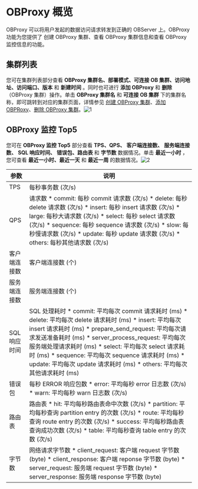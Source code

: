 OBProxy 概览 
===============================

OBProxy 可以将用户发起的数据访问请求转发到正确的 OBServer 上。OBProxy 功能为您提供了 创建 OBProxy 集群、查看 OBProxy 集群信息和查看 OBProxy 监控信息的功能。

**集群列表** 
-----------------------------

您可在集群列表部分查看 **OBProxy 集群名、部署模式、可连接 OB 集群、访问地址、访问端口、版本** 和 **新建时间** 。同时也可进行 **添加 OBProxy** 和 **删除** （OBProxy 集群）操作。单击 **OBProxy 集群名** 和 **可连接 OB 集群** 下的集群名称，即可跳转到对应的集群页面，详情参见 [创建 OBProxy 集群](../../../3.ob-cloud-platform/8.obproxy-management/1.create-an-obproxy-cluster.md)、[添加 OBPRoxy](../../6.add-obproxy.md)、[删除 OBProxy 集群](../../../3.ob-cloud-platform/8.obproxy-management/11.delete-obproxy-cluster.md)。![1](https://help-static-aliyun-doc.aliyuncs.com/assets/img/zh-CN/5106260261/p265880.png)

**OBProxy 监控 Top5** 
----------------------------------------

您可在 **OBProxy 监控 Top5** 部分查看 **TPS、QPS、** **客户端连接数、** **服务端连接数、** **SQL 响应时间、** **错误包、路由表** 和 **字节数** 数据情况。单击 **最近一小时** ，您可查看 **最近一小时、最近一天** 和 **最近一周** 的数据情况。![2](https://help-static-aliyun-doc.aliyuncs.com/assets/img/zh-CN/5106260261/p265881.png)




|  **参数**  |                                                                                                                                                                                                                                                                                                                                           **说明**                                                                                                                                                                                                                                                                                                                                           |
|----------|--------------------------------------------------------------------------------------------------------------------------------------------------------------------------------------------------------------------------------------------------------------------------------------------------------------------------------------------------------------------------------------------------------------------------------------------------------------------------------------------------------------------------------------------------------------------------------------------------------------------------------------------------------------------------------------------|
| TPS      | 每秒事务数 (次/s)                                                                                                                                                                                                                                                                                                                                                                                                                                                                                                                                                                                                                                                                                |
| QPS      | 请求数 * commit: 每秒 commit 请求数 (次/s)   * delete: 每秒 delete 请求数 (次/s)   * insert: 每秒 insert 请求数 (次/s)   * large: 每秒大请求数 (次/s)   * select: 每秒 select 请求数 (次/s)   * sequence: 每秒 sequence 请求数 (次/s)   * slow: 每秒慢请求数 (次/s)   * update: 每秒 update 请求数 (次/s)   * others: 每秒其他请求数 (次/s)                                                                   |
| 客户端连接数   | 客户端连接数 (个)                                                                                                                                                                                                                                                                                                                                                                                                                                                                                                                                                                                                                                                                                 |
| 服务端连接数   | 服务端连接数 (个)                                                                                                                                                                                                                                                                                                                                                                                                                                                                                                                                                                                                                                                                                 |
| SQL 响应时间 | SQL 处理耗时 * commit: 平均每次 commit 请求耗时 (ms)   * delete: 平均每次 delete 请求耗时 (ms)   * insert: 平均每次 insert 请求耗时 (ms)   * prepare_send_request: 平均每次请求发送准备耗时 (ms)   * server_process_request: 平均每次服务端处理请求耗时 (ms)   * select: 平均每次 select 请求耗时 (ms)   * sequence: 平均每次 sequence 请求耗时 (ms)   * update: 平均每次 update 请求耗时 (ms)   * others: 平均每次其他请求耗时 (ms)    |
| 错误包      | 每秒 ERROR 响应包数 * error: 平均每秒 error 日志数 (次/s)   * warn: 平均每秒 warn 日志数 (次/s)                                                                                                                                                                                                                                                                                                                                                                                                                                                                                                               |
| 路由表      | 路由表 * hit: 平均每秒路由表命中次数 (次/s)   * partition: 平均每秒查询 partition entry 的次数 (次/s)   * route: 平均每秒查询 route entry 的次数 (次/s)   * success: 平均每秒路由表查询成功次数 (次/s)   * table: 平均每秒查询 table entry 的次数 (次/s)                                                                                                                                                                                                                                                                                        |
| 字节数      | 网络请求字节数 * client_request: 客户端 request 字节数 (byte)   * client_response: 客户端 reponse 字节数 (byte)   * server_request: 服务端 request 字节数 (byte)   * server_response: 服务端 response 字节数 (byte)                                                                                                                                                                                                                                                                                                                                  |



